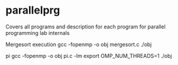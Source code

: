 # parallelprg
Covers all programs and description for each program for parallel programming lab internals

Mergesort execution
gcc -fopenmp -o obj mergesort.c
./obj

pi
gcc -fopenmp -o obj pi.c -lm
export OMP_NUM_THREADS=1 
./obj
